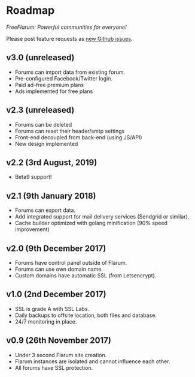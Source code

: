 # Roadmap 

*FreeFlarum: Powerful communities for everyone!*

Please post feature requests as [new Github issues](https://github.com/gwillem/freeflarum.com/issues). 

## v3.0 (unreleased)

- Forums can import data from existing forum.
- Pre-configured Facebook/Twitter login.
- Paid ad-free premium plans
- Ads implemented for free plans

## v2.3 (unreleased)

- Forums can be deleted
- Forums can reset their header/smtp settings
- Front-end decoupled from back-end (using JS/API)
- New design implemented

## v2.2 (3rd August, 2019)
- Beta9 support!

## v2.1 (9th January 2018)

- Forums can export data.
- Add integrated support for mail delivery services (Sendgrid or similar).
- Cache builder optimized with golang minification (90% speed improvement)

## v2.0 (9th December 2017)

- Forums have control panel outside of Flarum.
- Forums can use own domain name.
- Custom domains have automatic SSL (from Letsencrypt).

## v1.0 (2nd December 2017)

- SSL is grade A with SSL Labs.
- Daily backups to offsite location, both files and database.
- 24/7 monitoring in place.

## v0.9 (26th November 2017)

- Under 3 second Flarum site creation.
- Flarum instances are isolated and cannot influence each other.
- All forums have SSL protection.
